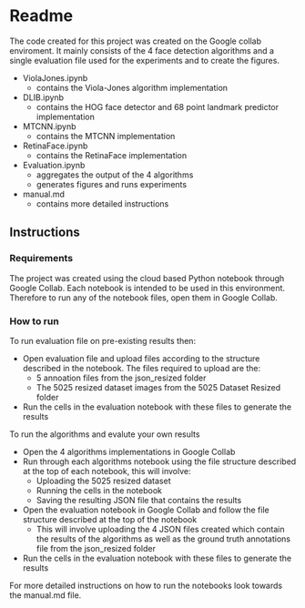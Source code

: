 # Readme

The code created for this project was created on the Google collab enviroment. It mainly consists of the 4 face detection algorithms and a single evaluation file used for the experiments and to create the figures.

 - ViolaJones.ipynb
	 - contains the Viola-Jones algorithm implementation
 - DLIB.ipynb
	 - contains the HOG face detector and 68 point landmark predictor implementation
 - MTCNN.ipynb
	 - contains the MTCNN implementation
 - RetinaFace.ipynb
	 - contains the RetinaFace implementation
 - Evaluation.ipynb
	 - aggregates the output of the 4 algorithms
	 - generates figures and runs experiments	
 - manual.md
 	 - contains more detailed instructions

## Instructions


### Requirements

The project was created using the cloud based Python notebook through Google Collab. Each notebook is intended to be used in this environment. Therefore to run any of the notebook files, open them in Google Collab.

### How to run
To run evaluation file on pre-existing results then:

 - Open evaluation file and upload files according to the structure described in the notebook. The files required to upload are the:
	 - 5 annoation files from the json_resized folder
	 - The 5025 resized dataset images from the 5025 Dataset Resized folder
 - Run the cells in the evaluation notebook with these files to generate the results

To run the algorithms and evalute your own results
 - Open the 4 algorithms implementations in Google Collab
 - Run through each algorithms notebook using the file structure described at the top of each notebook, this will involve:
	 - Uploading the 5025 resized dataset  
	 - Running the cells in the notebook
	 - Saving the resulting JSON file that contains the results
 - Open the evaluation notebook in Google Collab and follow the file structure described at the top of the notebook	
	 - This will involve uploading the 4 JSON files created which contain the results of the algorithms as well as the ground truth annotations file from the json_resized folder
 - Run the cells in the evaluation notebook with these files to generate the results

For more detailed instructions on how to run the notebooks look towards the manual.md file.
